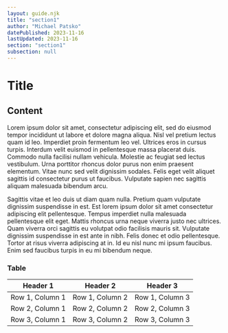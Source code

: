 ```yaml
---
layout: guide.njk
title: "section1"
author: "Michael Patsko"
datePublished: 2023-11-16
lastUpdated: 2023-11-16
section: "section1"
subsection: null
---
```


# Title

## Content

Lorem ipsum dolor sit amet, consectetur adipiscing elit, sed do eiusmod tempor incididunt ut labore et dolore magna aliqua. Nisl vel pretium lectus quam id leo. Imperdiet proin fermentum leo vel. Ultrices eros in cursus turpis. Interdum velit euismod in pellentesque massa placerat duis. Commodo nulla facilisi nullam vehicula. Molestie ac feugiat sed lectus vestibulum. Urna porttitor rhoncus dolor purus non enim praesent elementum. Vitae nunc sed velit dignissim sodales. Felis eget velit aliquet sagittis id consectetur purus ut faucibus. Vulputate sapien nec sagittis aliquam malesuada bibendum arcu.

Sagittis vitae et leo duis ut diam quam nulla. Pretium quam vulputate dignissim suspendisse in est. Est lorem ipsum dolor sit amet consectetur adipiscing elit pellentesque. Tempus imperdiet nulla malesuada pellentesque elit eget. Mattis rhoncus urna neque viverra justo nec ultrices. Quam viverra orci sagittis eu volutpat odio facilisis mauris sit. Vulputate dignissim suspendisse in est ante in nibh. Felis donec et odio pellentesque. Tortor at risus viverra adipiscing at in. Id eu nisl nunc mi ipsum faucibus. Enim sed faucibus turpis in eu mi bibendum neque.

### Table

| Header 1 | Header 2 | Header 3 |
|----------|----------|----------|
| Row 1, Column 1 | Row 1, Column 2 | Row 1, Column 3 |
| Row 2, Column 1 | Row 2, Column 2 | Row 2, Column 3 |
| Row 3, Column 1 | Row 3, Column 2 | Row 3, Column 3 |
